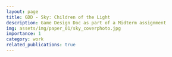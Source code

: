 ```yaml
---
layout: page
title: GDD - Sky: Children of the Light
description: Game Design Doc as part of a Midterm assignment
img: assets/img/paper_01/sky_coverphoto.jpg
importance: 1
category: work
related_publications: true
---
```


<object data="https://drive.google.com/file/d/1p2rdhky6q4mAZmJLc-VlSf_Al9V8Mb7O/view?usp=drive_link" width="800" height="500"></object>
